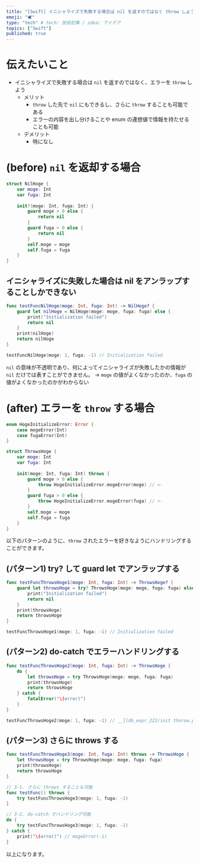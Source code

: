 ```yaml
---
title: "[Swift] イニシャライズで失敗する場合は nil を返すのではなく throw しよう"
emoji: "🕊"
type: "tech" # tech: 技術記事 / idea: アイデア
topics: ["Swift"]
published: true
---
```


# 伝えたいこと

- イニシャライズで失敗する場合は `nil` を返すのではなく、エラーを `throw` しよう
  - メリット
    - `throw` した先で `nil` にもできるし、さらに `throw` することも可能である
    - エラーの内容を出し分けることや enum の連想値で情報を持たせることも可能
  - デメリット
    - 特になし

# (before) `nil` を返却する場合

```swift
struct NilHoge {
    var moge: Int
    var fuga: Int
    
    init?(moge: Int, fuga: Int) {
        guard moge > 0 else {
            return nil
        }
        guard fuga > 0 else {
            return nil
        }
        self.moge = moge
        self.fuga = fuga
    }
}
```

## イニシャライズに失敗した場合は nil をアンラップすることしかできない

```swift
func testFuncNilHoge(moge: Int, fuga: Int) -> NilHoge? {
    guard let nilHoge = NilHoge(moge: moge, fuga: fuga) else {
        print("Initialization failed")
        return nil
    }
    print(nilHoge)
    return nilHoge
}

testFuncNilHoge(moge: 1, fuga: -1) // Initialization failed
```

`nil` の意味が不透明であり、何によってイニシャライズが失敗したかの情報が `nil` だけでは表すことができません。
-> `moge` の値がよくなかったのか、`fuga` の値がよくなかったのかがわからない

# (after) エラーを `throw` する場合

```swift
enum HogeInitializeError: Error {
    case mogeError(Int)
    case fugaError(Int)
}

struct ThrowsHoge {
    var moge: Int
    var fuga: Int
    
    init(moge: Int, fuga: Int) throws {
        guard moge > 0 else {
            throw HogeInitializeError.mogeError(moge) // <-
        }
        guard fuga > 0 else {
            throw HogeInitializeError.mogeError(fuga) // <-
        }
        self.moge = moge
        self.fuga = fuga
    }
}
```

以下のパターンのように、`throw` されたエラーを好きなようにハンドリングすることができます。

## (パターン1) try? して guard let でアンラップする

```swift
func testFuncThrowsHoge1(moge: Int, fuga: Int) -> ThrowsHoge? {
    guard let throwsHoge = try? ThrowsHoge(moge: moge, fuga: fuga) else {
        print("Initialization failed")
        return nil
    }
    print(throwsHoge)
    return throwsHoge
}

testFuncThrowsHoge1(moge: 1, fuga: -1) // Initialization failed
```

## (パターン2) do-catch でエラーハンドリングする

```swift
func testFuncThrowsHoge2(moge: Int, fuga: Int) -> ThrowsHoge {
    do {
        let throwsHoge = try ThrowsHoge(moge: moge, fuga: fuga)
        print(throwsHoge)
        return throwsHoge
    } catch {
        fatalError("\(error)")
    }
}

testFuncThrowsHoge2(moge: 1, fuga: -1) // __lldb_expr_222/init thorow.playground:66: Fatal error: mogeError(-1)
```

## (パターン3) さらに throws する

```swift
func testFuncThrowsHoge3(moge: Int, fuga: Int) throws -> ThrowsHoge {
    let throwsHoge = try ThrowsHoge(moge: moge, fuga: fuga)
    print(throwsHoge)
    return throwsHoge
}

// 3-1. さらに throws することも可能
func testFunc() throws {
    try testFuncThrowsHoge3(moge: 1, fuga: -1)
}

// 3-2. do-catch でハンドリング可能
do {
    try testFuncThrowsHoge3(moge: 1, fuga: -1)
} catch {
    print("\(error)") // mogeError(-1)
}
```

以上になります。